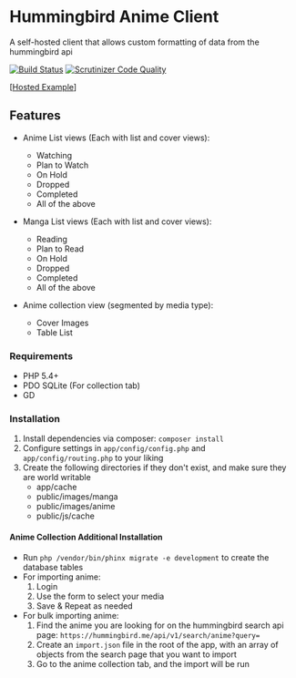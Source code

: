 # Hummingbird Anime Client

A self-hosted client that allows custom formatting of data from the hummingbird api

[![Build Status](https://travis-ci.org/timw4mail/HummingBirdAnimeClient.svg)](https://travis-ci.org/timw4mail/HummingBirdAnimeClient)
[![Scrutinizer Code Quality](https://scrutinizer-ci.com/g/timw4mail/HummingBirdAnimeClient/badges/quality-score.png?b=master)](https://scrutinizer-ci.com/g/timw4mail/HummingBirdAnimeClient/?branch=master)

[[Hosted Example](https://anime.timshomepage.net)]

## Features

* Anime List views (Each with list and cover views):
	* Watching
	* Plan to Watch
	* On Hold
	* Dropped
	* Completed 
	* All of the above
	
* Manga List views (Each with list and cover views):
	* Reading
	* Plan to Read
	* On Hold
	* Dropped
	* Completed
	* All of the above
	
* Anime collection view (segmented by media type):
	* Cover Images
	* Table List
	
### Requirements

* PHP 5.4+
* PDO SQLite (For collection tab)
* GD

### Installation

1. Install dependencies via composer: `composer install`
2. Configure settings in `app/config/config.php` and `app/config/routing.php` to your liking
3. Create the following directories if they don't exist, and make sure they are world writable
	* app/cache
	* public/images/manga
	* public/images/anime
	* public/js/cache

#### Anime Collection Additional Installation
* Run `php /vendor/bin/phinx migrate -e development` to create the database tables
* For importing anime:
	1. Login 
	2. Use the form to select your media 
	3. Save & Repeat as needed
* For bulk importing anime:
	1. Find the anime you are looking for on the hummingbird search api page: `https://hummingbird.me/api/v1/search/anime?query=`
	2. Create an `import.json` file in the root of the app, with an array of objects from the search page that you want to import
	3. Go to the anime collection tab, and the import will be run

 